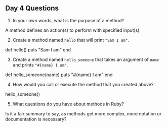 ## Day 4 Questions

1. In your own words, what is the purpose of a method?

A method defines an action(s) to perform with specified input)s)

2. Create a method named `hello` that will print `"Sam I am"`.

def hello()
  puts "Sam I am"
end

3. Create a method named `hello_someone` that takes an argument of `name` and prints `"#{name} I am"`.

def hello_someone(name)
  puts "#{name} I am"
end

4. How would you call or execute the method that you created above?

hello_someone(<insert name>)

5. What questions do you have about methods in Ruby?

Is it a fair summary to say, as methods get more complex, more notation or documentation is necessary?
